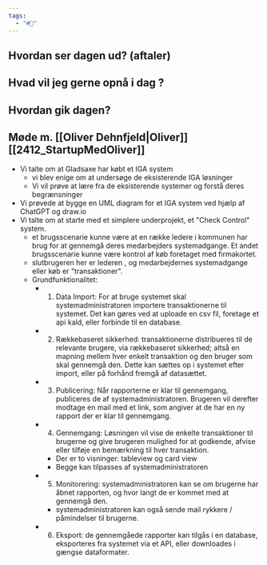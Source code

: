 ```yaml
---
tags:
  - "#📅"
---
```

## Hvordan ser dagen ud? (aftaler)


## Hvad vil jeg gerne opnå i dag ?


## Hvordan gik dagen?
## Møde m. [[Oliver Dehnfjeld|Oliver]] [[2412_StartupMedOliver]]
* Vi talte om at Gladsaxe har købt et IGA system
	* vi blev enige om at undersøge de eksisterende IGA løsninger
	* Vi vil prøve at lære fra de eksisterende systemer og forstå deres begrænsninger
* Vi prøvede at bygge en UML diagram for et IGA system ved hjælp af ChatGPT og draw.io
* Vi talte om at starte med et simplere underprojekt, et "Check Control" system.
	* et brugsscenarie kunne være at en række ledere i kommunen har brug for at gennemgå deres  medarbejders systemadgange. Et andet brugsscenarie kunne være kontrol af køb foretaget med firmakortet.
	* slutbrugeren her er lederen , og medarbejdernes systemadgange eller køb er "transaktioner".
	* Grundfunktionalitet:
		* 1. Data Import: For at bruge systemet skal systemadministratoren importere transaktionerne til systemet. Det kan gøres ved at uploade en csv fil, foretage et api kald, eller forbinde til en database.  
		* 2. Rækkebaseret sikkerhed: transaktionerne distribueres til de relevante brugere, via rækkebaseret sikkerhed; altså en mapning mellem hver enkelt transaktion og den bruger som skal gennemgå den. Dette kan sættes op i systemet efter import, eller på forhånd fremgå af datasættet.
		* 3. Publicering:  Når rapporterne er klar til gennemgang, publiceres de af systemadministratoren. Brugeren vil derefter modtage en mail med et link, som angiver at de har en ny rapport der er klar til gennemgang.
		* 4. Gennemgang: Løsningen vil vise de enkelte transaktioner til brugerne og give brugeren mulighed for at godkende, afvise eller tilføje en bemærkning til hver transaktion.
			* Der er to visninger: tableview og card view 
			* Begge kan tilpasses af systemadministratoren
		* 5. Monitorering: systemadministratoren kan se om brugerne har åbnet rapporten, og hvor langt de er kommet med at gennemgå den.
			* systemadministratoren kan også sende mail rykkere / påmindelser til brugerne.
		* 6. Eksport: de gennemgåede rapporter kan tilgås i en database, eksporteres fra systemet via et API, eller downloades i gængse dataformater.